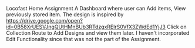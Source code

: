 Locofast Home Assignment
A Dashboard where user can Add items, View previously stored item. The design is inspired by https://drive.google.com/open?id=0B58XrUESVJngQUtHMnBUb3RTdzgxRElrS0VfX3ZWdEd1YjJ3 Click on Collection Route to Add Designs and view them later. I haven't incorporated Edit Functionality since that was not the part of the Assignment.